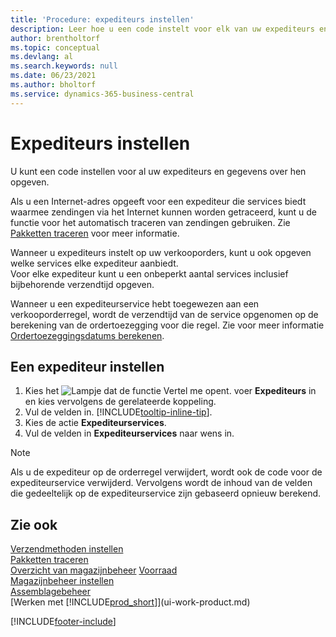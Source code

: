 ```yaml
---
title: 'Procedure: expediteurs instellen'
description: Leer hoe u een code instelt voor elk van uw expediteurs en hoe u beschrijvende informatie invoert over elk van hen en de diensten die ze leveren.
author: brentholtorf
ms.topic: conceptual
ms.devlang: al
ms.search.keywords: null
ms.date: 06/23/2021
ms.author: bholtorf
ms.service: dynamics-365-business-central
---
```

# <a name="set-up-shipping-agents"></a>Expediteurs instellen
U kunt een code instellen voor al uw expediteurs en gegevens over hen opgeven.  

Als u een Internet-adres opgeeft voor een expediteur die services biedt waarmee zendingen via het Internet kunnen worden getraceerd, kunt u de functie voor het automatisch traceren van zendingen gebruiken. Zie [Pakketten traceren](sales-how-track-packages.md) voor meer informatie.

Wanneer u expediteurs instelt op uw verkooporders, kunt u ook opgeven welke services elke expediteur aanbiedt.  
Voor elke expediteur kunt u een onbeperkt aantal services inclusief bijbehorende verzendtijd opgeven.  

Wanneer u een expediteurservice hebt toegewezen aan een verkooporderregel, wordt de verzendtijd van de service opgenomen op de berekening van de ordertoezegging voor die regel. Zie voor meer informatie [Ordertoezeggingsdatums berekenen](sales-how-to-calculate-order-promising-dates.md).

## <a name="to-set-up-a-shipping-agent"></a>Een expediteur instellen
1.  Kies het ![Lampje dat de functie Vertel me opent.](media/ui-search/search_small.png "Vertel me wat u wilt doen") voer **Expediteurs** in en kies vervolgens de gerelateerde koppeling.  
2.  Vul de velden in. [!INCLUDE[tooltip-inline-tip](includes/tooltip-inline-tip_md.md)].  
3.  Kies de actie **Expediteurservices**.
4. Vul de velden in **Expediteurservices** naar wens in.

> [!NOTE]  
>  Als u de expediteur op de orderregel verwijdert, wordt ook de code voor de expediteurservice verwijderd. Vervolgens wordt de inhoud van de velden die gedeeltelijk op de expediteurservice zijn gebaseerd opnieuw berekend.  

## <a name="see-also"></a>Zie ook
[Verzendmethoden instellen](sales-how-set-up-shipment-methods.md)  
[Pakketten traceren](sales-how-track-packages.md)    
[Overzicht van magazijnbeheer](design-details-warehouse-management.md)
[Voorraad](inventory-manage-inventory.md)  
[Magazijnbeheer instellen](warehouse-setup-warehouse.md)     
[Assemblagebeheer](assembly-assemble-items.md)    
[Werken met [!INCLUDE[prod_short](includes/prod_short.md)]](ui-work-product.md)  


[!INCLUDE[footer-include](includes/footer-banner.md)]
